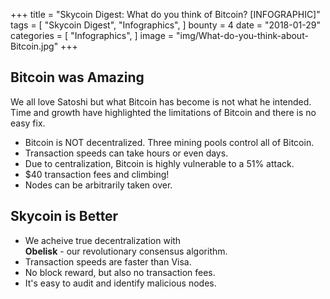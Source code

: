 +++
title = "Skycoin Digest: What do you think of Bitcoin? [INFOGRAPHIC]"
tags = [
    "Skycoin Digest",
    "Infographics",
]
bounty = 4
date = "2018-01-29"
categories = [
    "Infographics",
]
image = "img/What-do-you-think-about-Bitcoin.jpg"
+++

## Bitcoin was Amazing

We all love Satoshi but what Bitcoin has become is not what he intended. Time and growth have highlighted the limitations of Bitcoin and there is no easy fix.

  * Bitcoin is NOT decentralized. Three mining pools control all of Bitcoin.
  * Transaction speeds can take hours or even days.
  * Due to centralization, Bitcoin is highly vulnerable to a 51% attack.
  * $40 transaction fees and climbing!
  * Nodes can be arbitrarily taken over.

## Skycoin is Better

  * We acheive true decentralization with</br>
   __Obelisk__ - our revolutionary consensus algorithm.
  * Transaction speeds are faster than Visa.
  * No block reward, but also no transaction fees.
  * It's easy to audit and identify malicious nodes.